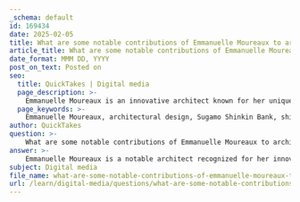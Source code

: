 ```yaml
---
_schema: default
id: 169434
date: 2025-02-05
title: What are some notable contributions of Emmanuelle Moureaux to architectural design?
article_title: What are some notable contributions of Emmanuelle Moureaux to architectural design?
date_format: MMM DD, YYYY
post_on_text: Posted on
seo:
  title: QuickTakes | Digital media
  page_description: >-
    Emmanuelle Moureaux is an innovative architect known for her unique contributions to architectural design, emphasizing the integration of nature, color, and emotional experiences within spaces, particularly in her notable projects like the Sugamo Shinkin Bank.
  page_keywords: >-
    Emmanuelle Moureaux, architectural design, Sugamo Shinkin Bank, shikiri, color in architecture, natural elements, emotional architecture, innovative design, urban architecture, community-oriented spaces, skylights, dandelion themes, interaction spaces, bank design, spatial composition
author: QuickTakes
question: >-
    What are some notable contributions of Emmanuelle Moureaux to architectural design?
answer: >-
    Emmanuelle Moureaux is a notable architect recognized for her innovative contributions to architectural design, particularly through her unique approach that emphasizes the integration of nature, color, and emotional experiences within spaces. Here are some of her significant contributions:\n\n1. **Sugamo Shinkin Bank, Shimura Branch (2011)**:\n   - Moureaux's design for this bank branch focuses on creating a refreshing atmosphere that connects visitors with nature. The architectural concept features an open sky motif, which enhances the sense of spaciousness and tranquility within the building.\n   - The use of three elliptical skylights allows natural light to flood the interior, creating a soft and inviting environment. This design encourages visitors to look up and engage with the space, promoting a sense of calm and relaxation.\n   - The interior features dandelion puff motifs on the ceiling, symbolizing wishes and dreams, which adds a whimsical touch to the banking experience. The layout is designed to be open and inviting, with ATMs, teller windows, and consultation booths arranged to foster interaction.\n\n2. **Sugamo Shinkin Bank, Ekoda Branch (2014)**:\n   - This project further exemplifies Moureaux's architectural philosophy, particularly her concept of "shikiri," which uses color as a spatial element to evoke emotions. The design incorporates colorful stainless-steel sticks that create a layered spatial composition, transforming the traditional banking experience into a more welcoming and enjoyable environment.\n   - The focus on social and environmental responsibility is evident in her designs, which aim to redefine the image of banks in urban settings, making them more accessible and community-oriented.\n\n3. **Architectural Philosophy**:\n   - Moureaux's work is characterized by a strong emphasis on the emotional impact of architecture. She believes that color can be used as a tool to create three-dimensional spaces that enhance the user experience. Her designs often reflect a commitment to community, tranquility, and the importance of nature in urban environments.\n\n4. **Innovative Use of Natural Elements**:\n   - In her projects, Moureaux integrates natural elements and light to enhance the overall comfort and aesthetic appeal of the spaces. This approach not only improves the visual quality of the interiors but also contributes to the well-being of the occupants.\n\nOverall, Emmanuelle Moureaux's contributions to architectural design are marked by her innovative use of color, light, and natural elements, which together create spaces that are not only functional but also emotionally resonant and inviting. Her work challenges conventional boundaries in architecture, particularly in the context of urban environments.
subject: Digital media
file_name: what-are-some-notable-contributions-of-emmanuelle-moureaux-to-architectural-design.md
url: /learn/digital-media/questions/what-are-some-notable-contributions-of-emmanuelle-moureaux-to-architectural-design
---
```


&nbsp;
